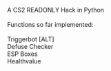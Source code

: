 A CS2 READONLY Hack in Python<br />
<br />
Functions so far implemented:<br />
<br />
Triggerbot [ALT] <br />
Defuse Checker <br />
ESP Boxes <br />
Healthvalue <br />


